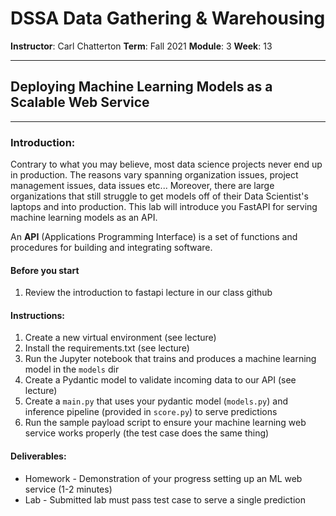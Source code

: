 # DSSA Data Gathering & Warehousing

**Instructor**: Carl Chatterton
**Term**: Fall 2021
**Module**: 3
**Week**: 13

---
## Deploying Machine Learning Models as a Scalable Web Service

---

### Introduction:
Contrary to what you may believe, most data science projects never end up in production. The reasons vary spanning organization issues, project management issues, data issues etc... Moreover, there are large organizations that still struggle to get models off of their Data Scientist's laptops and into production. This lab will introduce you FastAPI for serving machine learning models as an API. 

An __API__ (Applications Programming Interface) is a set of functions and procedures for building and integrating software.

#### Before you start
1. Review the introduction to fastapi lecture in our class github

#### Instructions:
1. Create a new virtual environment (see lecture)
1. Install the requirements.txt (see lecture)
1. Run the Jupyter notebook that trains and produces a machine learning model in the `models` dir
1. Create a Pydantic model to validate incoming data to our API (see lecture)
1. Create a `main.py` that uses your pydantic model (`models.py`) and inference pipeline (provided in `score.py`) to serve predictions
1. Run the sample payload script to ensure your machine learning web service works properly (the test case does the same thing)

#### Deliverables:
* Homework - Demonstration of your progress setting up an ML web service (1-2 minutes)
* Lab - Submitted lab must pass test case to serve a single prediction


